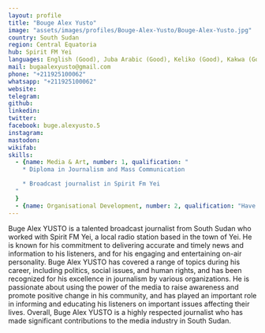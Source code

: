 ```yaml
---
layout: profile
title: "Bouge Alex Yusto"
image: "assets/images/profiles/Bouge-Alex-Yusto/Bouge-Alex-Yusto.jpg"
country: South Sudan
region: Central Equatoria
hub: Spirit FM Yei
languages: English (Good), Juba Arabic (Good), Keliko (Good), Kakwa (Good)
mail: bugaalexyusto@gmail.com
phone: "+211925100062"
whatsapp: "+211925100062"
website: 
telegram: 
github: 
linkedin: 
twitter: 
facebook: buge.alexyusto.5
instagram: 
mastodon: 
wikifab: 
skills:
  - {name: Media & Art, number: 1, qualification: "
    * Diploma in Journalism and Mass Communication

    * Broadcast journalist in Spirit Fm Yei
  "
  }
  - {name: Organisational Development, number: 2, qualification: "Have experience working a station Manager at Spirit FM Yei, South Sudan"}
---
```

Buge Alex YUSTO is a talented broadcast journalist from South Sudan who worked with Spirit FM Yei, a local radio station based in the town of Yei. He is known for his commitment to delivering accurate and timely news and information to his listeners, and for his engaging and entertaining on-air personality. Buge Alex YUSTO has covered a range of topics during his career, including politics, social issues, and human rights, and has been recognized for his excellence in journalism by various organizations. He is passionate about using the power of the media to raise awareness and promote positive change in his community, and has played an important role in informing and educating his listeners on important issues affecting their lives. Overall, Buge Alex YUSTO is a highly respected journalist who has made significant contributions to the media industry in South Sudan.
